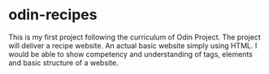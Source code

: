 # odin-recipes
This is my first project following the curriculum of Odin Project. 
The project will deliver a recipe website. An actual basic website simply using HTML. I would be able to show competency and understanding of tags, elements and basic structure of a website. 
